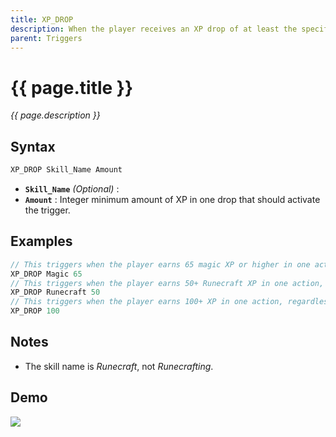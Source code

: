 ```yaml
---
title: XP_DROP
description: When the player receives an XP drop of at least the specified amount, this trigger is hit.
parent: Triggers
---
```


# {{ page.title }}

_{{ page.description }}_

## Syntax

```java
XP_DROP Skill_Name Amount
```
- **`Skill_Name`** _(Optional)_ : 
- **`Amount`** : Integer minimum amount of XP in one drop that should activate the trigger.

## Examples 
```java
// This triggers when the player earns 65 magic XP or higher in one action
XP_DROP Magic 65
// This triggers when the player earns 50+ Runecraft XP in one action, but not 0-49
XP_DROP Runecraft 50
// This triggers when the player earns 100+ XP in one action, regardless of the skill
XP_DROP 100


```

## Notes

- The skill name is _Runecraft_, not _Runecrafting_. 

## Demo

![](https://1.imgur.com/n4rJZFN.gif)
